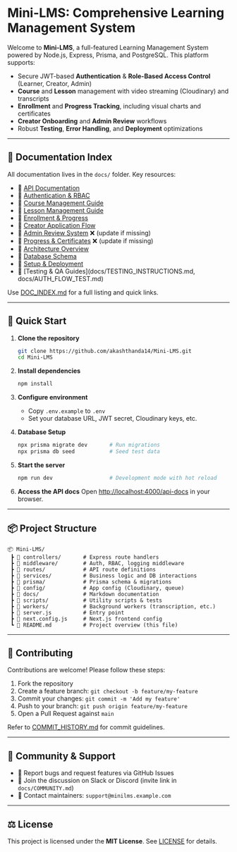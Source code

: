 # Mini-LMS: Comprehensive Learning Management System

Welcome to **Mini-LMS**, a full-featured Learning Management System powered by Node.js, Express, Prisma, and PostgreSQL. This platform supports:

- Secure JWT-based **Authentication** & **Role-Based Access Control** (Learner, Creator, Admin)
- **Course** and **Lesson** management with video streaming (Cloudinary) and transcripts
- **Enrollment** and **Progress Tracking**, including visual charts and certificates
- **Creator Onboarding** and **Admin Review** workflows
- Robust **Testing**, **Error Handling**, and **Deployment** optimizations

---

## 📖 Documentation Index

All documentation lives in the `docs/` folder. Key resources:

- 📂 [API Documentation](docs/API_DOCUMENTATION.md)
- 📂 [Authentication & RBAC](docs/AUTH_RBAC_DOCUMENTATION.md)
- 📂 [Course Management Guide](docs/COURSE_MANAGEMENT.md)
- 📂 [Lesson Management Guide](docs/LESSON_MANAGEMENT.md)
- 📂 [Enrollment & Progress](docs/ENROLLMENT_SYSTEM.md)
- 📂 [Creator Application Flow](docs/CREATOR_APPLICATION_DOCUMENTATION.md)
- 📂 [Admin Review System](docs/ADMIN_APPLICATION_REVIEW.md) ❌ (update if missing)
- 📂 [Progress & Certificates](docs/PROGRESS_CERTIFICATES.md) ❌ (update if missing)
- 📂 [Architecture Overview](docs/BACKEND_ARCHITECTURE_DIAGRAM.md)
- 📂 [Database Schema](docs/LMS_SCHEMA_DOCUMENTATION.md)
- 📂 [Setup & Deployment](docs/SETUP.md)
- 📂 [Testing & QA Guides](docs/TESTING_INSTRUCTIONS.md, docs/AUTH_FLOW_TEST.md)

Use [DOC_INDEX.md](docs/DOC_INDEX.md) for a full listing and quick links.

---

## 🚀 Quick Start

1. **Clone the repository**
   ```bash
   git clone https://github.com/akashthanda14/Mini-LMS.git
   cd Mini-LMS
   ```

2. **Install dependencies**
   ```bash
   npm install
   ```

3. **Configure environment**
   - Copy `.env.example` to `.env`
   - Set your database URL, JWT secret, Cloudinary keys, etc.

4. **Database Setup**
   ```bash
   npx prisma migrate dev       # Run migrations
   npx prisma db seed           # Seed test data
   ```

5. **Start the server**
   ```bash
   npm run dev                  # Development mode with hot reload
   ```

6. **Access the API docs**
   Open <http://localhost:4000/api-docs> in your browser.

---

## 📦 Project Structure

```
📦 Mini-LMS/
 ┣ 📂 controllers/       # Express route handlers
 ┣ 📂 middleware/        # Auth, RBAC, logging middleware
 ┣ 📂 routes/            # API route definitions
 ┣ 📂 services/          # Business logic and DB interactions
 ┣ 📂 prisma/            # Prisma schema & migrations
 ┣ 📂 config/            # App config (Cloudinary, queue)
 ┣ 📂 docs/              # Markdown documentation
 ┣ 📂 scripts/           # Utility scripts & tests
 ┣ 📂 workers/           # Background workers (transcription, etc.)
 ┣ 📜 server.js          # Entry point
 ┣ 📜 next.config.js     # Next.js frontend config
 ┗ 📜 README.md          # Project overview (this file)
```

---

## 📝 Contributing

Contributions are welcome! Please follow these steps:

1. Fork the repository
2. Create a feature branch: `git checkout -b feature/my-feature`
3. Commit your changes: `git commit -m 'Add my feature'`
4. Push to your branch: `git push origin feature/my-feature`
5. Open a Pull Request against `main`

Refer to [COMMIT_HISTORY.md](docs/COMMIT_HISTORY.md) for commit guidelines.

---

## 🤝 Community & Support

- 🐛 Report bugs and request features via GitHub Issues
- 💬 Join the discussion on Slack or Discord (invite link in `docs/COMMUNITY.md`)
- 📧 Contact maintainers: `support@minilms.example.com`

---

## ⚖️ License

This project is licensed under the **MIT License**. See [LICENSE](LICENSE) for details.
